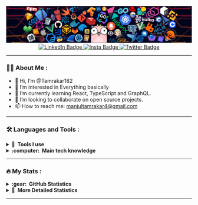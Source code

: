 <img src="header_1.png" />

<div id="badges" align="center">
  <a href="https://www.linkedin.com/in/manjul-tamrakar/">
    <img src="https://img.shields.io/badge/LinkedIn-blue?style=for-the-badge&logo=linkedin&logoColor=white" alt="LinkedIn Badge"/>
  </a>
  <a href="https://www.instagram.com/manjul.tamrakar/">
    <img src="https://img.shields.io/badge/Instagram-E4405F?style=for-the-badge&logo=instagram&logoColor=white" alt="Insta Badge"/>
  </a>

  <a href="https://twitter.com/tamrakar999">
    <img src="https://img.shields.io/badge/Twitter-1DA1F2?style=for-the-badge&logo=twitter&logoColor=white" alt="Twitter Badge"/>
  </a>
</div>

---

### :man_technologist: About Me :

  - 👋 Hi, I’m @Tamrakar182
  - 👀 I’m interested in Everything basically
  - 🌱 I’m currently learning React, TypeScript and GraphQL.
  - 💞️ I’m looking to collaborate on open source projects.
  - 📫 How to reach me: manjultamrakar4@gmail.com
  
---

### :hammer_and_wrench: Languages and Tools :

<details>
  <summary><b>🔨 &nbsp;Tools I use</b></summary>
  <br/>
      <img src="https://skillicons.dev/icons?i=git,github,md,vscode,bash,godot,postman,discord" /> &nbsp<img src="obsidian-icon.svg" width=50 height=50 />

</details>

<details>
  <summary><b>:computer: &nbsp;Main tech knowledge</b></summary>
  <br/>
      <img src="https://skillicons.dev/icons?i=py,c,cpp,html,css,js,express,mongodb,nodejs,react,tailwind" />
</details>

---

### :fire: My Stats :


<details>
  <summary><b>:gear: &nbsp;GitHub Statistics</b></summary>
  <br/>
    <p align="center">
        <img height="137px" src="https://github-readme-streak-stats.herokuapp.com/?user=tamrakar182&hide_border=true&theme=nightowl" />
    </p>
    <p align="center">
        <img height="137px" src="https://github-readme-stats.vercel.app/api?username=tamrakar182&hide_title=true&hide_border=true&show_icons=true&include_all_commits=true&count_private=true&line_height=21&theme=nightowl" /> <img height="137px" src="https://github-readme-stats.vercel.app/api/top-langs/?username=tamrakar182&hide=html&hide_title=true&hide_border=true&layout=compact&langs_count=8&theme=nightowl" />
    </p>
  <img src="https://github-readme-activity-graph.vercel.app/graph?username=Tamrakar182&theme=react-dark&bg_color=20232a&hide_border=true" width="100%"/>
	
![3d--contribution-chart](./profile-3d-contrib/profile-night-rainbow.svg)
</details>

<details>
	<summary><b>🔬 &nbsp;More Detailed Statistics</b></summary>
	<br/>
	<!--START_SECTION:waka-->

```txt
From: 14 July 2023 - To: 09 September 2023

Total Time: 184 hrs 21 mins

TypeScript       162 hrs 33 mins >>>>>>>>>>>>>>>>>>>>>>---   88.17 %
Other            6 hrs 31 mins   >------------------------   03.54 %
Python           6 hrs 30 mins   >------------------------   03.53 %
Markdown         2 hrs 18 mins   -------------------------   01.26 %
JSON             1 hr 34 mins    -------------------------   00.86 %
HTML             1 hr 9 mins     -------------------------   00.63 %
JavaScript       47 mins         -------------------------   00.43 %
C                33 mins         -------------------------   00.31 %
CSS              27 mins         -------------------------   00.25 %
Bash             24 mins         -------------------------   00.22 %
```

<!--END_SECTION:waka-->
</details>

---
  
<!---
Tamrakar182/Tamrakar182 is a ✨ special ✨ repository because its `README.md` (this file) appears on your GitHub profile.
You can click the Preview link to take a look at your changes.
--->

